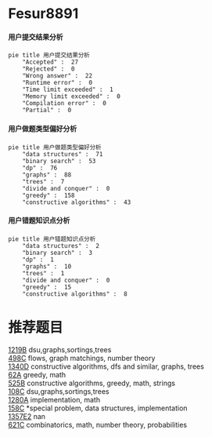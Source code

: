# Fesur8891

<!-- tabs:start -->



#### **用户提交结果分析**

```mermaid
pie title 用户提交结果分析
    "Accepted" :  27
    "Rejected" :  0
    "Wrong answer" :  22
    "Runtime error" :  0
    "Time limit exceeded" :  1
    "Memory limit exceeded" :  0
    "Compilation error" :  0
    "Partial" :  0
```

#### **用户做题类型偏好分析**

```mermaid
pie title 用户做题类型偏好分析
    "data structures" :  71
    "binary search" :  53
    "dp" :  76
    "graphs" :  88
    "trees" :  7
    "divide and conquer" :  0
    "greedy" :  158
    "constructive algorithms" :  43
```
#### **用户错题知识点分析**

```mermaid
pie title 用户错题知识点分析
    "data structures" :  2
    "binary search" :  3
    "dp" :  1
    "graphs" :  10
    "trees" :  1
    "divide and conquer" :  0
    "greedy" :  15
    "constructive algorithms" :  8
```



<!-- tabs:end -->
# 推荐题目
[1219B](https://codeforces.com/contest/1219/problem/B)		dsu,graphs,sortings,trees		  
[498C](https://codeforces.com/contest/498/problem/C)		flows,
                        graph matchings,
                        number theory		  
[1340D](https://codeforces.com/contest/1340/problem/D)		constructive algorithms,
                        dfs and similar,
                        graphs,
                        trees		  
[62A](https://codeforces.com/contest/62/problem/A)		greedy,
                        math		  
[525B](https://codeforces.com/contest/525/problem/B)		constructive algorithms,
                        greedy,
                        math,
                        strings		  
[108C](https://codeforces.com/contest/108/problem/C)		dsu,graphs,sortings,trees		  
[1280A](https://codeforces.com/contest/1280/problem/A)		implementation,
                        math		  
[158C](https://codeforces.com/contest/158/problem/C)		*special problem,
                        data structures,
                        implementation		  
[1357E2](https://codeforces.com/contest/1357E/problem/2)		nan		  
[621C](https://codeforces.com/contest/621/problem/C)		combinatorics,
                        math,
                        number theory,
                        probabilities		  
